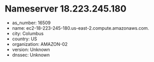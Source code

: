 # Nameserver 18.223.245.180

* as_number: 16509
* name: ec2-18-223-245-180.us-east-2.compute.amazonaws.com.
* city: Columbus
* country: US
* organization: AMAZON-02
* version: Unknown
* dnssec: Unknown
